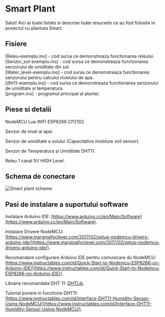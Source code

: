 # Smart Plant

Salut! Aici ai toate listate si descrise toate resursele ce au fost folosite in proiectul cu plantuta Smart.


## Fisiere

[Releu-exemplu.ino] - cod sursa ce demonstreaza functionarea releului.  
[Senzor_sol-exemplu.ino] - cod sursa ce demonstreaza functionarea senzorului de umiditate din sol.  
[Water_level-exemplu.ino] - cod sursa ce demonstreaza functionarea senzorului pentru calculul nivelului de apa.  
[dht11-exemplu.ino] - cod sursa ce demonstreaza functionarea senzorului de umiditate si temperatura.  
[program.ino] - programul principal al plantei.

## Piese si detalii

NodeMCU Lua WIFI ESP8266 CP2102. 

Senzor de nivel al apei. 

Senzor de umiditate a solului (Capacitative moisture soil sensor). 

Senzor de Temperatura și Umiditate DHT11. 

Releu 1 canal 5V HIGH Level. 

## Schema de conectare

![Smart plant scheme](https://lh3.googleusercontent.com/nMKYYAs-JWdk1RtKW0EzZYBDlntOrVV1AHsczS4aeNXk9f32HEP6zN5i40W0jWh7Pf0UtNUJnP193GOvo4h_0XZ3yXAkftB_dod3w6NwRgQEVvQrPBHI5y8h1-78V54TurbwiFJmnYiL4w4Y_bAQ-6Bu_-ckpm6s-04CyflWRqy5309500JgFjTbSBKFDXrWjjhlht6wpYn0MZ3gGftlJext5nPKSPmNZnp0rIHmwJkteP0sD6rNJ3WY9OFLcrsaCr4V8Pr01D6t9GjBWJWHgRD9wGBIk3WYd4UV0hMGC7EAIPgHOODKebYLtzwh2CDwC3uHiTNIE2bWsMsZR8ERsWBA6gkA9B_KA_jkwoGRWMsnab6cmaM7cnfaHmAZr-AEgVaY6p-PXulNgvvpN1MKK9NcV2WXjdD9Th7t3qA0eR93R9gdU90E2Omo6FVzh3fwsDCu5bovpbfLvqkx3Q5pUTlXtveN8TRKuO2ij2XfwXtLZtyUifwl5UZ5tCS8qJRcX6q6_j1NgOyvsG3O4GxxBLZM6ImoIKZJDK7fuiHOS4iVmNr7NH_RSE-ow2Oz7RZKyoHSBTEAhK_ON9ysRkMaiLFIebF1Mr_PuQSQYhPBUON1DegPvJKPey8HuwDgmhXmJ1bzg-BNmu9ufoESFhFQ_8zD3oAVIURSXZzL995_Wg-U5Jsm66USy_FeEE2fhhdKFn1tRxxvY9yPPh-IdGMAWK9L=w1600-h686-no "Schema Smart Plant"). 

## Pasi de instalare a suportului software

Instalare Arduino IDE: [https://www.arduino.cc/en/Main/Software](https://www.arduino.cc/en/Main/Software). 

Instalare Drivere NodeMCU: [https://www.marginallyclever.com/2017/02/setup-nodemcu-drivers-arduino-ide/](https://www.marginallyclever.com/2017/02/setup-nodemcu-drivers-arduino-ide/). 

Recomandare configurare Arduino IDE pentru comunicare du NodeMCU: [https://www.instructables.com/id/Quick-Start-to-Nodemcu-ESP8266-on-Arduino-IDE/](https://www.instructables.com/id/Quick-Start-to-Nodemcu-ESP8266-on-Arduino-IDE/). 

Librarie recomandata DHT 11: [DHTLib](http://www.circuitbasics.com/wp-content/uploads/2015/10/DHTLib.zip). 

Tutorial punere in functione DHT11: [https://www.instructables.com/id/Interface-DHT11-Humidity-Sensor-Using-NodeMCU/](https://www.instructables.com/id/Interface-DHT11-Humidity-Sensor-Using-NodeMCU/). 

